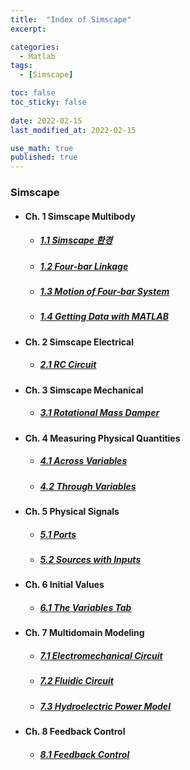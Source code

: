 ```yaml
---
title:  "Index of Simscape"
excerpt: 

categories:
  - Matlab
tags:
  - [Simscape]

toc: false
toc_sticky: false
 
date: 2022-02-15
last_modified_at: 2022-02-15

use_math: true
published: true
---
```


### Simscape
- #### Ch. 1 Simscape Multibody
  - ##### [1.1 Simscape 환경](https://younghwanjoo1608.github.io/matlab/scp1.1)
  - ##### [1.2 Four-bar Linkage](https://younghwanjoo1608.github.io/matlab/scp1.2)
  - ##### [1.3 Motion of Four-bar System](https://younghwanjoo1608.github.io/matlab/scp1.3)
  - ##### [1.4 Getting Data with MATLAB](https://younghwanjoo1608.github.io/matlab/scp1.4)

- #### Ch. 2 Simscape Electrical
  - ##### [2.1 RC Circuit](https://younghwanjoo1608.github.io/matlab/scp2.1)

- #### Ch. 3 Simscape Mechanical
  - ##### [3.1 Rotational Mass Damper](https://younghwanjoo1608.github.io/matlab/scp3.1)
  
- #### Ch. 4 Measuring Physical Quantities
  - ##### [4.1 Across Variables](https://younghwanjoo1608.github.io/matlab/scp4.1)
  - ##### [4.2 Through Variables](https://younghwanjoo1608.github.io/matlab/scp4.2)

- #### Ch. 5 Physical Signals
  - ##### [5.1 Ports](https://younghwanjoo1608.github.io/matlab/scp5.1)
  - ##### [5.2 Sources with Inputs](https://younghwanjoo1608.github.io/matlab/scp5.2)

- #### Ch. 6 Initial Values
  - ##### [6.1 The Variables Tab](https://younghwanjoo1608.github.io/matlab/scp6.1)

- #### Ch. 7 Multidomain Modeling
  - ##### [7.1 Electromechanical Circuit](https://younghwanjoo1608.github.io/matlab/scp7.1)
  - ##### [7.2 Fluidic Circuit](https://younghwanjoo1608.github.io/matlab/scp7.2)
  - ##### [7.3 Hydroelectric Power Model](https://younghwanjoo1608.github.io/matlab/scp7.3)

- #### Ch. 8 Feedback Control
  - ##### [8.1 Feedback Control](https://younghwanjoo1608.github.io/matlab/scp8.1)